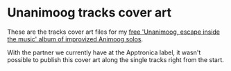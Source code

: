 # Unanimoog tracks cover art

These are the tracks cover art files for my [free 'Unanimoog, escape inside the music' album of improvized Animoog solos](http://animoog.org/satri/unanimoog).

With the partner we currently have at the Apptronica label, it wasn't possible to publish this cover art along the single tracks right from the start.
